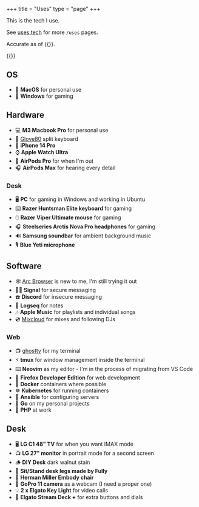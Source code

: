 +++
title = "Uses"
type = "page"
+++

This is the tech I use. 

See [uses.tech](https://uses.tech/) for more `/uses` pages.

Accurate as of {{<gitinfo>}}.

{{<toc>}}

## OS

- 🍏 **MacOS** for personal use
- 💩 **Windows** for gaming

## Hardware

- 💻 **M3 Macbook Pro** for personal use
- 👐 [Glove80](https://moergo.com/) split keyboard
- 📱 **iPhone 14 Pro**
- ⌚️ **Apple Watch Ultra**
- 📢 **AirPods Pro** for when I'm out
- 🎧 **AirPods Max** for hearing every detail

### Desk

- 🖥️ **PC** for gaming in Windows and working in Ubuntu
- ⌨️ **Razer Huntsman Elite keyboard** for gaming
- 🖱️ **Razer Viper Ultimate mouse** for gaming
- 🎧 **Steelseries Arctis Nova Pro headphones** for gaming
- 🔊 **Samsung soundbar** for ambient background music
- 🎙️ **Blue Yeti microphone**

## Software

- 🕸️ [Arc Browser](https://arc.net/gift/d6beda6b) is new to me, I'm still trying it out
- 🕵️‍♂️ **Signal** for secure messaging
- ☎️ **Discord** for insecure messaging
- 📝 **Logseq** for notes
- 🎶 **Apple Music** for playlists and individual songs
- 💿 [Mixcloud](https://www.mixcloud.com/paultibbetts/favorites/) for mixes and following DJs

### Web

- 📺 [ghostty](https://ghostty.org/) for my terminal
- ⚡️ **tmux** for window management inside the terminal
- ⌨️ **Neovim** as my editor - I'm in the process of migrating from VS Code
- 🦊 **Firefox Developer Edition** for web development
- 🐳 **Docker** containers where possible
- ☸️ **Kubernetes** for running containers
- 🤖 **Ansible** for configuring servers
- 🐹 **Go** on my personal projects
- 🐘 **PHP** at work

## Desk

- 🖥️ **LG C1 48" TV** for when you want IMAX mode
- 📺 **LG 27" monitor** in portrait mode for a second screen
- 🪵 **DIY Desk** dark walnut stain
- 🧍 **Sit/Stand desk legs made by Fully**
- 💺 **Herman Miller Embody chair**
- 📸 **GoPro 11 camera** as a webcam (I need a proper one)
- 💡 **2 x Elgato Key Light** for video calls
- 🎹 **Elgato Stream Deck +** for extra buttons and dials
